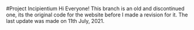 #Project Incipientium
Hi Everyone!
This branch is an old and discontinued one, its the original code for the website before I made a revision for it. 
The last update was made on 11th July, 2021.
